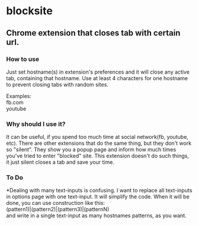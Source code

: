 # blocksite
## Chrome extension that closes tab with certain url.
### How to use
Just set hostname(s) in extension's preferences and it will close any active tab, containing that hostname. Use at least 4 characters for one hostname to prevent closing tabs with random sites.

Examples:  
fb.com  
youtube

### Why should I use it?
It can be useful, if you spend too much time at social network(fb, youtube, etc). There are other extensions that do the same thing, but they don't work so "silent". They show you a popup page and inform how much times you've tried to enter "blocked" site. This extension doesn't do such things, it just silent closes a tab and save your time. 

### To Do
*Dealing with many text-inputs is confusing. I want to replace all text-inputs in options page with one text-input. It will simplify the code. When it will be done, you can use construction like this:  
(pattern1)|(pattern2)|(pattern3)|(patternN)  
and write in a single text-input as many hostnames patterns, as you want.
